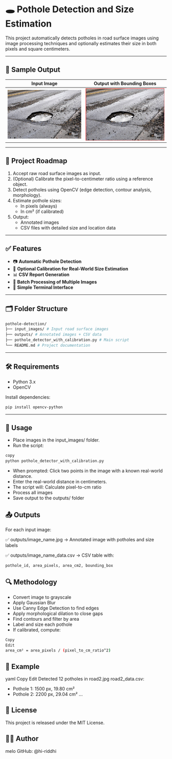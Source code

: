 # 🕳️ Pothole Detection and Size Estimation

This project automatically detects potholes in road surface images using image processing techniques and optionally estimates their size in both pixels and square centimeters.

---

## 📸 Sample Output

| Input Image | Output with Bounding Boxes |
|-------------|----------------------------|
| ![Input1](input_images/image1.jpg) | ![Output1](outputs/image1.jpg) |

---

## 🧭 Project Roadmap

1. Accept raw road surface images as input.
2. (Optional) Calibrate the pixel-to-centimeter ratio using a reference object.
3. Detect potholes using OpenCV (edge detection, contour analysis, morphology).
4. Estimate pothole sizes:
   - In pixels (always)
   - In cm² (if calibrated)
5. Output:
   - Annotated images
   - CSV files with detailed size and location data

---

## ✅ Features

- 📷 **Automatic Pothole Detection**
- 📐 **Optional Calibration for Real-World Size Estimation**
- 📊 **CSV Report Generation**
- 📁 **Batch Processing of Multiple Images**
- 💬 **Simple Terminal Interface**

---

## 🗂️ Folder Structure
```bash
pothole-detection/
├── input_images/ # Input road surface images
├── outputs/ # Annotated images + CSV data
├── pothole_detector_with_calibration.py # Main script
└── README.md # Project documentation
```
---

## 🛠️ Requirements

- Python 3.x
- OpenCV

Install dependencies:
```bash
pip install opencv-python
```

---
## 🧪 Usage
- Place images in the input_images/ folder.
- Run the script:
```bash
copy
python pothole_detector_with_calibration.py
```
- When prompted: Click two points in the image with a known real-world distance.
- Enter the real-world distance in centimeters.
- The script will:
  Calculate pixel-to-cm ratio
- Process all images
- Save output to the outputs/ folder

## 📤 Outputs
For each input image:

✅ outputs/image_name.jpg
→ Annotated image with potholes and size labels

✅ outputs/image_name_data.csv
→ CSV table with:
```bash
pothole_id, area_pixels, area_cm2, bounding_box
```

## 🔍 Methodology
- Convert image to grayscale
- Apply Gaussian Blur
- Use Canny Edge Detection to find edges
- Apply morphological dilation to close gaps
- Find contours and filter by area
- Label and size each pothole
- If calibrated, compute:
```bash
Copy
Edit
area_cm² = area_pixels / (pixel_to_cm_ratio^2)
```
## 📘 Example
yaml
Copy
Edit
Detected 12 potholes in road2.jpg
road2_data.csv:
- Pothole 1: 1500 px, 19.80 cm²
- Pothole 2: 2200 px, 29.04 cm²
...
## 🧾 License
This project is released under the MIT License.

## 🙋‍♂️ Author
melo
GitHub: @hi-riddhi
